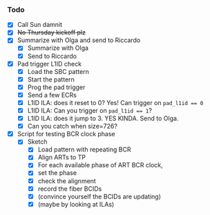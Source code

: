 ### Todo

- [x] Call Sun damnit
- [x] <del>No Thursday kickoff plz</del>
- [x] Summarize with Olga and send to Riccardo
   - [x] Summarize with Olga
   - [x] Send to Riccardo
- [x] Pad trigger L1ID check
   - [x] Load the SBC pattern
   - [x] Start the pattern
   - [x] Prog the pad trigger
   - [x] Send a few ECRs
   - [x] L1ID ILA: does it reset to 0? Yes! Can trigger on `pad_l1id == 0`
   - [x] L1ID ILA: Can you trigger on `pad_l1id == 1`?
   - [x] L1ID ILA: does it jump to 3. YES KINDA. Send to Olga.
   - [x] Can you catch when size=726?
- [x]  Script for testing BCR clock phase
   - [x] Sketch
      - [x] Load pattern with repeating BCR
      - [x] Align ARTs to TP
      - [x] For each available phase of ART BCR clock,
      - [x] set the phase
      - [x] check the alignment
      - [x] record the fiber BCIDs
      - [x] (convince yourself the BCIDs are updating)
      - [x] (maybe by looking at ILAs)
